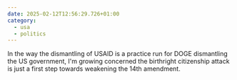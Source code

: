 ```yaml
---
date: 2025-02-12T12:56:29.726+01:00
category:
  - usa
  - politics
---
```


In the way the dismantling of USAID is a practice run for DOGE dismantling the US government, I'm growing concerned the birthright citizenship attack is just a first step towards weakening the 14th amendment.

